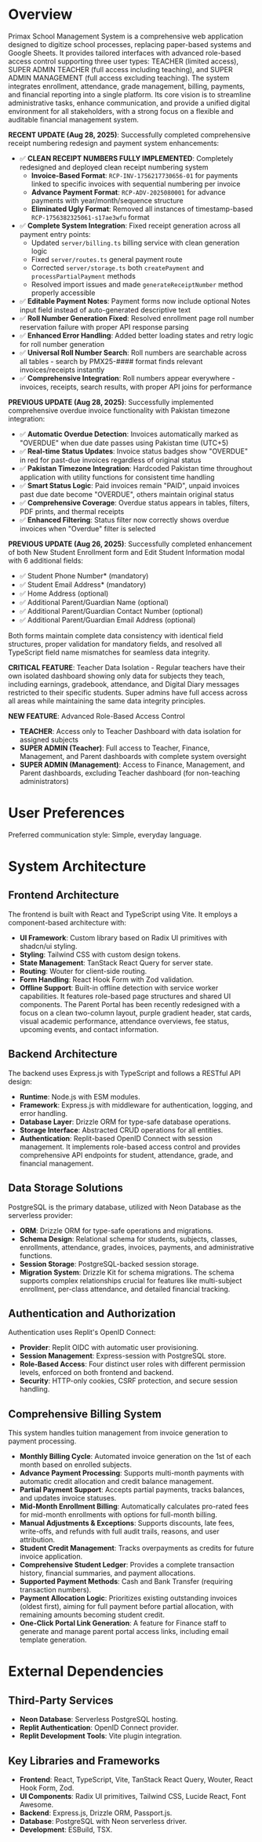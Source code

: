 # Overview

Primax School Management System is a comprehensive web application designed to digitize school processes, replacing paper-based systems and Google Sheets. It provides tailored interfaces with advanced role-based access control supporting three user types: TEACHER (limited access), SUPER ADMIN TEACHER (full access including teaching), and SUPER ADMIN MANAGEMENT (full access excluding teaching). The system integrates enrollment, attendance, grade management, billing, payments, and financial reporting into a single platform. Its core vision is to streamline administrative tasks, enhance communication, and provide a unified digital environment for all stakeholders, with a strong focus on a flexible and auditable financial management system.

**RECENT UPDATE (Aug 28, 2025)**: Successfully completed comprehensive receipt numbering redesign and payment system enhancements:

- ✅ **CLEAN RECEIPT NUMBERS FULLY IMPLEMENTED**: Completely redesigned and deployed clean receipt numbering system
  - **Invoice-Based Format**: `RCP-INV-1756217730656-01` for payments linked to specific invoices with sequential numbering per invoice
  - **Advance Payment Format**: `RCP-ADV-2025080001` for advance payments with year/month/sequence structure
  - **Eliminated Ugly Format**: Removed all instances of timestamp-based `RCP-1756382325061-s17ae3wfu` format
- ✅ **Complete System Integration**: Fixed receipt generation across all payment entry points:
  - Updated `server/billing.ts` billing service with clean generation logic
  - Fixed `server/routes.ts` general payment route 
  - Corrected `server/storage.ts` both `createPayment` and `processPartialPayment` methods
  - Resolved import issues and made `generateReceiptNumber` method properly accessible
- ✅ **Editable Payment Notes**: Payment forms now include optional Notes input field instead of auto-generated descriptive text
- ✅ **Roll Number Generation Fixed**: Resolved enrollment page roll number reservation failure with proper API response parsing
- ✅ **Enhanced Error Handling**: Added better loading states and retry logic for roll number generation
- ✅ **Universal Roll Number Search**: Roll numbers are searchable across all tables - search by PMX25-#### format finds relevant invoices/receipts instantly
- ✅ **Comprehensive Integration**: Roll numbers appear everywhere - invoices, receipts, search results, with proper API joins for performance

**PREVIOUS UPDATE (Aug 28, 2025)**: Successfully implemented comprehensive overdue invoice functionality with Pakistan timezone integration:
- ✅ **Automatic Overdue Detection**: Invoices automatically marked as "OVERDUE" when due date passes using Pakistan time (UTC+5)
- ✅ **Real-time Status Updates**: Invoice status badges show "OVERDUE" in red for past-due invoices regardless of original status  
- ✅ **Pakistan Timezone Integration**: Hardcoded Pakistan time throughout application with utility functions for consistent time handling
- ✅ **Smart Status Logic**: Paid invoices remain "PAID", unpaid invoices past due date become "OVERDUE", others maintain original status
- ✅ **Comprehensive Coverage**: Overdue status appears in tables, filters, PDF prints, and thermal receipts
- ✅ **Enhanced Filtering**: Status filter now correctly shows overdue invoices when "Overdue" filter is selected

**PREVIOUS UPDATE (Aug 26, 2025)**: Successfully completed enhancement of both New Student Enrollment form and Edit Student Information modal with 6 additional fields:
- ✅ Student Phone Number* (mandatory)
- ✅ Student Email Address* (mandatory) 
- ✅ Home Address (optional)
- ✅ Additional Parent/Guardian Name (optional)
- ✅ Additional Parent/Guardian Contact Number (optional)
- ✅ Additional Parent/Guardian Email Address (optional)

Both forms maintain complete data consistency with identical field structures, proper validation for mandatory fields, and resolved all TypeScript field name mismatches for seamless data integrity.

**CRITICAL FEATURE**: Teacher Data Isolation - Regular teachers have their own isolated dashboard showing only data for subjects they teach, including earnings, gradebook, attendance, and Digital Diary messages restricted to their specific students. Super admins have full access across all areas while maintaining the same data integrity principles.

**NEW FEATURE**: Advanced Role-Based Access Control
- **TEACHER**: Access only to Teacher Dashboard with data isolation for assigned subjects
- **SUPER ADMIN (Teacher)**: Full access to Teacher, Finance, Management, and Parent dashboards with complete system oversight
- **SUPER ADMIN (Management)**: Access to Finance, Management, and Parent dashboards, excluding Teacher dashboard (for non-teaching administrators)

# User Preferences

Preferred communication style: Simple, everyday language.

# System Architecture

## Frontend Architecture
The frontend is built with React and TypeScript using Vite. It employs a component-based architecture with:
- **UI Framework**: Custom library based on Radix UI primitives with shadcn/ui styling.
- **Styling**: Tailwind CSS with custom design tokens.
- **State Management**: TanStack React Query for server state.
- **Routing**: Wouter for client-side routing.
- **Form Handling**: React Hook Form with Zod validation.
- **Offline Support**: Built-in offline detection with service worker capabilities.
It features role-based page structures and shared UI components. The Parent Portal has been recently redesigned with a focus on a clean two-column layout, purple gradient header, stat cards, visual academic performance, attendance overviews, fee status, upcoming events, and contact information.

## Backend Architecture
The backend uses Express.js with TypeScript and follows a RESTful API design:
- **Runtime**: Node.js with ESM modules.
- **Framework**: Express.js with middleware for authentication, logging, and error handling.
- **Database Layer**: Drizzle ORM for type-safe database operations.
- **Storage Interface**: Abstracted CRUD operations for all entities.
- **Authentication**: Replit-based OpenID Connect with session management.
It implements role-based access control and provides comprehensive API endpoints for student, attendance, grade, and financial management.

## Data Storage Solutions
PostgreSQL is the primary database, utilized with Neon Database as the serverless provider:
- **ORM**: Drizzle ORM for type-safe operations and migrations.
- **Schema Design**: Relational schema for students, subjects, classes, enrollments, attendance, grades, invoices, payments, and administrative functions.
- **Session Storage**: PostgreSQL-backed session storage.
- **Migration System**: Drizzle Kit for schema migrations.
The schema supports complex relationships crucial for features like multi-subject enrollment, per-class attendance, and detailed financial tracking.

## Authentication and Authorization
Authentication uses Replit's OpenID Connect:
- **Provider**: Replit OIDC with automatic user provisioning.
- **Session Management**: Express-session with PostgreSQL store.
- **Role-Based Access**: Four distinct user roles with different permission levels, enforced on both frontend and backend.
- **Security**: HTTP-only cookies, CSRF protection, and secure session handling.

## Comprehensive Billing System
This system handles tuition management from invoice generation to payment processing.
- **Monthly Billing Cycle**: Automated invoice generation on the 1st of each month based on enrolled subjects.
- **Advance Payment Processing**: Supports multi-month payments with automatic credit allocation and credit balance management.
- **Partial Payment Support**: Accepts partial payments, tracks balances, and updates invoice statuses.
- **Mid-Month Enrollment Billing**: Automatically calculates pro-rated fees for mid-month enrollments with options for full-month billing.
- **Manual Adjustments & Exceptions**: Supports discounts, late fees, write-offs, and refunds with full audit trails, reasons, and user attribution.
- **Student Credit Management**: Tracks overpayments as credits for future invoice application.
- **Comprehensive Student Ledger**: Provides a complete transaction history, financial summaries, and payment allocations.
- **Supported Payment Methods**: Cash and Bank Transfer (requiring transaction numbers).
- **Payment Allocation Logic**: Prioritizes existing outstanding invoices (oldest first), aiming for full payment before partial allocation, with remaining amounts becoming student credit.
- **One-Click Portal Link Generation**: A feature for Finance staff to generate and manage parent portal access links, including email template generation.

# External Dependencies

## Third-Party Services
- **Neon Database**: Serverless PostgreSQL hosting.
- **Replit Authentication**: OpenID Connect provider.
- **Replit Development Tools**: Vite plugin integration.

## Key Libraries and Frameworks
- **Frontend**: React, TypeScript, Vite, TanStack React Query, Wouter, React Hook Form, Zod.
- **UI Components**: Radix UI primitives, Tailwind CSS, Lucide React, Font Awesome.
- **Backend**: Express.js, Drizzle ORM, Passport.js.
- **Database**: PostgreSQL with Neon serverless driver.
- **Development**: ESBuild, TSX.
